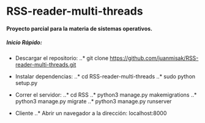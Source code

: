 # RSS-reader-multi-threads
#### Proyecto parcial para la materia de sistemas operativos.

##### Inicio Rápido:
- Descargar el repositorio:
	..* git clone https://github.com/juanmisak/RSS-reader-multi-threads.git

- Instalar dependencias:
	..* cd RSS-reader-multi-threads
	..* sudo python setup.py

- Correr el servidor:
	..* cd RSS
	..* python3 manage.py makemigrations
	..* python3 manage.py migrate
	..* python3 manage.py runserver

- Cliente
	..* Abrir un navegador a la dirección: localhost:8000 

